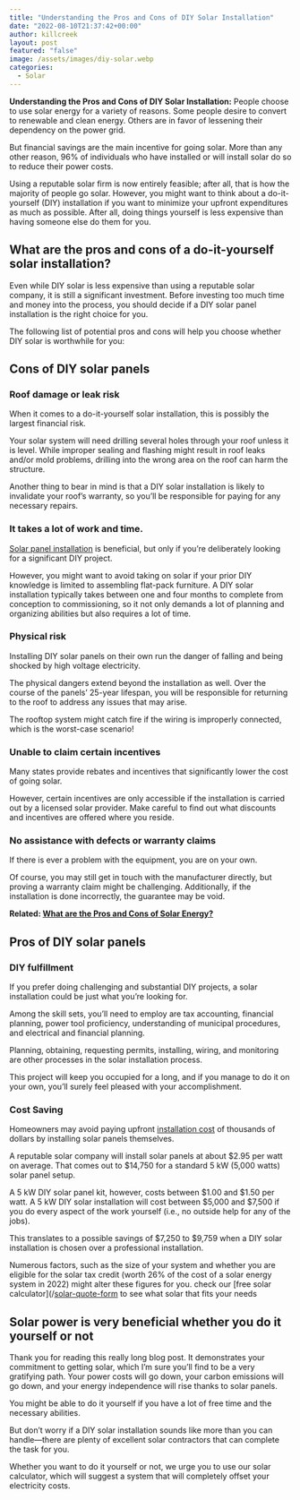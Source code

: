 ```yaml
---
title: "Understanding the Pros and Cons of DIY Solar Installation"
date: "2022-08-10T21:37:42+00:00"
author: killcreek
layout: post
featured: "false"
image: /assets/images/diy-solar.webp
categories:
  - Solar
---
```


**Understanding the Pros and Cons of DIY Solar Installation:** People choose to use solar energy for a variety of reasons. Some people desire to convert to renewable and clean energy. Others are in favor of lessening their dependency on the power grid.

But financial savings are the main incentive for going solar. More than any other reason, 96% of individuals who have installed or will install solar do so to reduce their power costs.

Using a reputable solar firm is now entirely feasible; after all, that is how the majority of people go solar. However, you might want to think about a do-it-yourself (DIY) installation if you want to minimize your upfront expenditures as much as possible. After all, doing things yourself is less expensive than having someone else do them for you.

## **What are the pros and cons of a do-it-yourself solar installation?**

Even while DIY solar is less expensive than using a reputable solar company, it is still a significant investment. Before investing too much time and money into the process, you should decide if a DIY solar panel installation is the right choice for you.

The following list of potential pros and cons will help you choose whether DIY solar is worthwhile for you:

## **Cons of DIY solar panels**

### **Roof damage or leak risk**

When it comes to a do-it-yourself solar installation, this is possibly the largest financial risk.

Your solar system will need drilling several holes through your roof unless it is level. While improper sealing and flashing might result in roof leaks and/or mold problems, drilling into the wrong area on the roof can harm the structure.

Another thing to bear in mind is that a DIY solar installation is likely to invalidate your roof’s warranty, so you’ll be responsible for paying for any necessary repairs.

### **It takes a lot of work and time.**

[Solar panel installation](/top-benefits-of-installing-solar-panels-on-your-home/) is beneficial, but only if you’re deliberately looking for a significant DIY project.

However, you might want to avoid taking on solar if your prior DIY knowledge is limited to assembling flat-pack furniture. A DIY solar installation typically takes between one and four months to complete from conception to commissioning, so it not only demands a lot of planning and organizing abilities but also requires a lot of time.

### **Physical risk**

Installing DIY solar panels on their own run the danger of falling and being shocked by high voltage electricity.

The physical dangers extend beyond the installation as well. Over the course of the panels’ 25-year lifespan, you will be responsible for returning to the roof to address any issues that may arise.

The rooftop system might catch fire if the wiring is improperly connected, which is the worst-case scenario!

### **Unable to claim certain incentives**

Many states provide rebates and incentives that significantly lower the cost of going solar.

However, certain incentives are only accessible if the installation is carried out by a licensed solar provider. Make careful to find out what discounts and incentives are offered where you reside.

### **No assistance with defects or warranty claims**

If there is ever a problem with the equipment, you are on your own.

Of course, you may still get in touch with the manufacturer directly, but proving a warranty claim might be challenging. Additionally, if the installation is done incorrectly, the guarantee may be void.

**Related: [What are the Pros and Cons of Solar Energy?](/what-are-the-pros-and-cons-of-solar-energy/)**

## **Pros of DIY solar panels**

### **DIY fulfillment**

If you prefer doing challenging and substantial DIY projects, a solar installation could be just what you’re looking for.

Among the skill sets, you’ll need to employ are tax accounting, financial planning, power tool proficiency, understanding of municipal procedures, and electrical and financial planning.

Planning, obtaining, requesting permits, installing, wiring, and monitoring are other processes in the solar installation process.

This project will keep you occupied for a long, and if you manage to do it on your own, you’ll surely feel pleased with your accomplishment.

### **Cost Saving**

Homeowners may avoid paying upfront [installation cost](/factors-that-affect-your-total-solar-panel-installation-cost/) of thousands of dollars by installing solar panels themselves.

A reputable solar company will install solar panels at about $2.95 per watt on average. That comes out to $14,750 for a standard 5 kW (5,000 watts) solar panel setup.

A 5 kW DIY solar panel kit, however, costs between $1.00 and $1.50 per watt. A 5 kW DIY solar installation will cost between $5,000 and $7,500 if you do every aspect of the work yourself (i.e., no outside help for any of the jobs).

This translates to a possible savings of $7,250 to $9,759 when a DIY solar installation is chosen over a professional installation.

Numerous factors, such as the size of your system and whether you are eligible for the solar tax credit (worth 26% of the cost of a solar energy system in 2022) might alter these figures for you. check our [free solar calculator](/[solar-quote-form](/calculator/) to see what solar that fits your needs

## **Solar power is very beneficial whether you do it yourself or not**

Thank you for reading this really long blog post. It demonstrates your commitment to getting solar, which I’m sure you’ll find to be a very gratifying path. Your power costs will go down, your carbon emissions will go down, and your energy independence will rise thanks to solar panels.

You might be able to do it yourself if you have a lot of free time and the necessary abilities.

But don’t worry if a DIY solar installation sounds like more than you can handle—there are plenty of excellent solar contractors that can complete the task for you.

Whether you want to do it yourself or not, we urge you to use our solar calculator, which will suggest a system that will completely offset your electricity costs.
